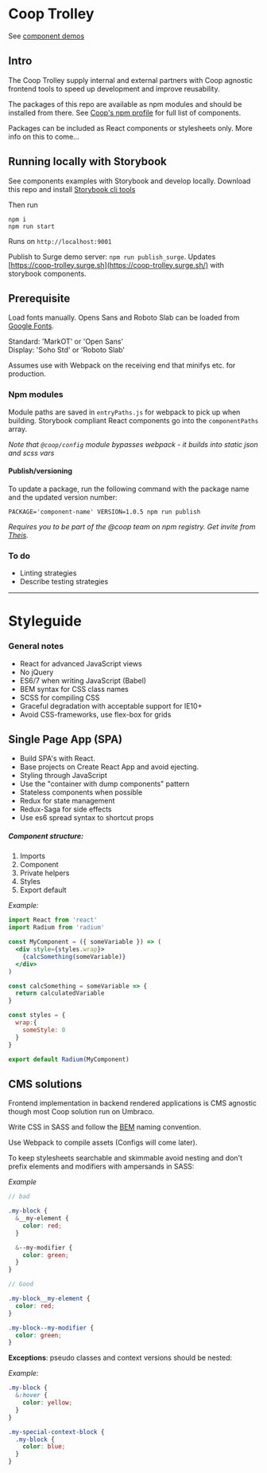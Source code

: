 # Coop Trolley

See [component demos](https://coop-trolley.surge.sh/)

## Intro

The Coop Trolley supply internal and external partners with Coop agnostic frontend tools to speed up development and improve reusability.

The packages of this repo are available as npm modules and should be installed from there. See [Coop's npm profile](https://www.npmjs.com/org/coop) for full list of components.

Packages can be included as React components or stylesheets only. More info on this to come...

## Running locally with Storybook

See components examples with Storybook and develop locally. Download this repo and install [Storybook cli tools](https://github.com/storybooks/storybook)

Then run
```
npm i
npm run start
```

Runs on `http://localhost:9001`

Publish to Surge demo server: `npm run publish_surge`. Updates [https://coop-trolley.surge.sh](https://coop-trolley.surge.sh/) with storybook components.

## Prerequisite

Load fonts manually. Opens Sans and Roboto Slab can be loaded from [Google Fonts](https://fonts.google.com/selection?query=open&selection.family=Open+Sans:400,400i,600,600i,800|Roboto+Slab:400,700).

Standard: 'MarkOT' or 'Open Sans'  \
Display: 'Soho Std' or 'Roboto Slab'

Assumes use with Webpack on the receiving end that minifys etc. for production.

### Npm modules

Module paths are saved in `entryPaths.js` for webpack to pick up when building. Storybook compliant React components go into the `componentPaths` array.

*Note that `@coop/config` module bypasses webpack - it builds into static json and scss vars*

#### Publish/versioning

To update a package, run the following command with the package name and the updated version number:

`PACKAGE='component-name' VERSION=1.0.5 npm run publish`

*Requires you to be part of the @coop team on npm registry. Get invite from [Theis](mailto:theis.froehlich@coop.dk@coop).*

### To do

- Linting strategies
- Describe testing strategies

---

# Styleguide

### General notes
- React for advanced JavaScript views
- No jQuery
- ES6/7 when writing JavaScript (Babel)
- BEM syntax for CSS class names
- SCSS for compiling CSS
- Graceful degradation with acceptable support for IE10+
- Avoid CSS-frameworks, use flex-box for grids

## Single Page App (SPA)

- Build SPA's with React.
- Base projects on Create React App and avoid ejecting.
- Styling through JavaScript
- Use the "container with dump components" pattern
- Stateless components when possible
- Redux for state management
- Redux-Saga for side effects
- Use es6 spread syntax to shortcut props

##### Component structure:
1. Imports
2. Component
3. Private helpers
4. Styles
5. Export default

*Example:*

```jsx
import React from 'react'
import Radium from 'radium'

const MyComponent = ({ someVariable }) => (
  <div style={styles.wrap}>
    {calcSomething(someVariable)}
  </div>
)

const calcSomething = someVariable => {
  return calculatedVariable
}

const styles = {
  wrap:{
    someStyle: 0
  }
}

export default Radium(MyComponent)

```

## CMS solutions

Frontend implementation in backend rendered applications is CMS agnostic though most Coop solution run on Umbraco.

Write CSS in SASS and follow the [BEM](http://getbem.com/) naming convention.

Use Webpack to compile assets (Configs will come later).

To keep stylesheets searchable and skimmable avoid nesting and don't prefix elements and modifiers with ampersands in SASS:

*Example*

```SCSS
// bad

.my-block {
  &__my-element {
    color: red;
  }

  &--my-modifier {
    color: green;
  }
}

// Good

.my-block__my-element {
  color: red;
}

.my-block--my-modifier {
  color: green;
}
```

**Exceptions**: pseudo classes and context versions should be nested:

*Example:*

```SCSS
.my-block {
  &:hover {
    color: yellow;
  }
}

.my-special-context-block {
  .my-block {
    color: blue;
  }
}
```

